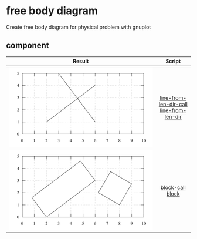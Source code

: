 # free body diagram
Create free body diagram for physical problem with gnuplot


## component
Result | Script
:-: | :-:
![](line-from-len-dir-call.svg) | [line-from-len-dir-call](line-from-len-dir-call.gnu)<br>[line-from-len-dir](line-from-len-dir.gnu)
![](block-call.svg) | [block-call](block-call.gnu)<br>[block](block.gnu)
